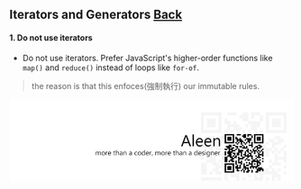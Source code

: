 ## Iterators and Generators [**Back**](./../README.md)

#### 1. Do not use iterators

- Do not use iterators. Prefer JavaScript's higher-order functions like `map()` and `reduce()` instead of loops like `for-of`.

> the reason is that this enfoces(強制執行) our immutable rules.

<a href="http://aleen42.github.io/" target="_blank" ><img src="./../pic/tail.gif"></a>
